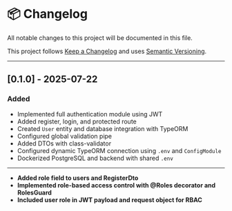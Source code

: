 # 📦 Changelog

All notable changes to this project will be documented in this file.

This project follows [Keep a Changelog](https://keepachangelog.com/en/1.0.0/) and uses [Semantic Versioning](https://semver.org/).

---

## [0.1.0] - 2025-07-22

### Added
- Implemented full authentication module using JWT
- Added register, login, and protected route
- Created `User` entity and database integration with TypeORM
- Configured global validation pipe
- Added DTOs with class-validator
- Configured dynamic TypeORM connection using `.env` and `ConfigModule`
- Dockerized PostgreSQL and backend with shared `.env`

---
- **Added role field to users and RegisterDto**
- **Implemented role-based access control with @Roles decorator and RolesGuard**
- **Included user role in JWT payload and request object for RBAC**
